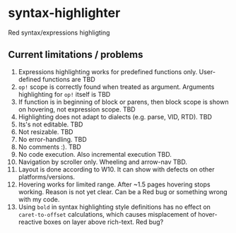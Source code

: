 # syntax-highlighter
Red syntax/expressions highligting

## Current limitations / problems
1. Expressions highlighting works for predefined functions only. User-defined functions are TBD
2. `op!` scope is correctly found when treated as argument. Arguments highlighting for `op!` itself is TBD
3. If function is in beginning of block or parens, then block scope is shown on hovering, not expression scope. TBD
4. Highlighting does not adapt to dialects (e.g. parse, VID, RTD). TBD
5. Its's not editable. TBD
6. Not resizable. TBD
7. No error-handling. TBD
8. No comments :). TBD
9. No code execution. Also incremental execution TBD.
10. Navigation by scroller only. Wheeling and arrow-nav TBD.
11. Layout is done according to W10. It can show with defects on other platforms/versions.
12. Hovering works for limited range. After ~1.5 pages hovering stops working. Reason is not yet clear. Can be a Red bug or something wrong with my code.
13. Using `bold` in syntax highlighting style definitions has no effect on `caret-to-offset` calculations, which causes misplacement of hover-reactive boxes on layer above rich-text. Red bug?
